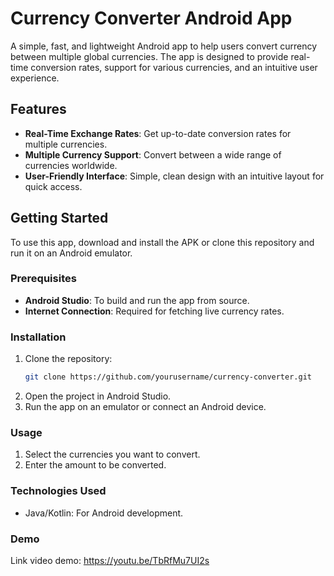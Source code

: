 # Currency Converter Android App

A simple, fast, and lightweight Android app to help users convert currency between multiple global currencies. The app is designed to provide real-time conversion rates, support for various currencies, and an intuitive user experience.

## Features

- **Real-Time Exchange Rates**: Get up-to-date conversion rates for multiple currencies.
- **Multiple Currency Support**: Convert between a wide range of currencies worldwide.
- **User-Friendly Interface**: Simple, clean design with an intuitive layout for quick access.

## Getting Started

To use this app, download and install the APK or clone this repository and run it on an Android emulator.

### Prerequisites

- **Android Studio**: To build and run the app from source.
- **Internet Connection**: Required for fetching live currency rates.

### Installation

1. Clone the repository:
   ```bash
   git clone https://github.com/yourusername/currency-converter.git
   ```
2. Open the project in Android Studio.
3. Run the app on an emulator or connect an Android device.

### Usage
1. Select the currencies you want to convert.
2. Enter the amount to be converted.

### Technologies Used
- Java/Kotlin: For Android development.

### Demo
Link video demo: https://youtu.be/TbRfMu7UI2s
